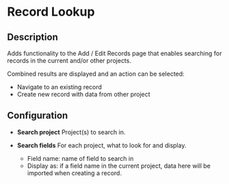# Record Lookup

## Description

Adds functionality to the Add / Edit Records page that enables searching for records in the current and/or other projects. 

Combined results are displayed and an action can be selected:
* Navigate to an existing record
* Create new record with data from other project

## Configuration

* **Search project**
    Project(s) to search in.

* **Search fields**
    For each project, what to look for and display.
    * Field name: name of field to search in
    * Display as: if a field name in the current project, data here will be imported when creating a record.